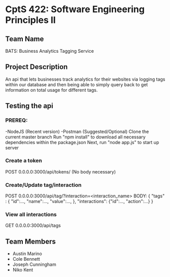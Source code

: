 # CptS 422: Software Engineering Principles II
## Team Name
BATS: Business Analytics Tagging Service

## Project Description
An api that lets businesses track analytics for their websites via logging tags within our database and then being able to simply query back to get information on total usage for different tags.

## Testing the api
### PREREQ:
-NodeJS (Recent version)
-Postman (Suggested/Optional)
Clone the current master branch
Run "npm install" to download all necessary dependencies within the package.json
Next, run "node app.js" to start up server

### Create a token
POST 0.0.0.0:3000/api/tokens/<orgname> (No body necessary)
  
### Create/Update tag/interaction
POST 0.0.0.0:3000/api/tag/<name>?interaction=<interaction_name>
  BODY: {
          "tags" : { "id":..., "name":..., "value":..., },
          "interactions": {"id":..., "action":...} 
        }
  
### View all interactions
GET 0.0.0.0:3000/api/tags<name>

## Team Members
* Austin Marino
* Cole Bennett
* Joseph Cunningham
* Niko Kent

